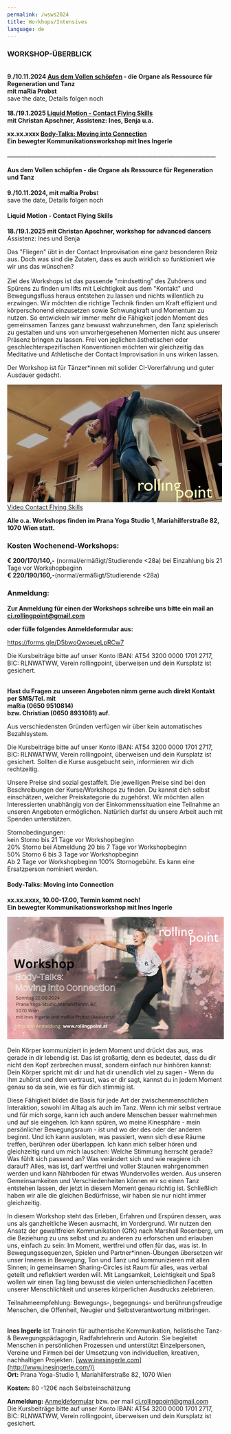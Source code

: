 ```yaml
---
permalink: /wsws2024
title: Workhops/Intensives
language: de
---
```

### **WORKSHOP-ÜBERBLICK**

\
**9./10.11.2024 [Aus dem Vollen schöpfen](#organs) - die Organe als Ressource für Regeneration und Tanz**\
**mit maRia Probst**\
save the date, Details folgen noch\
\
**18./19.1.2025 [Liquid Motion - Contact Flying Skills](#flyingskills)**\
**mit Christan Apschner, Assistenz: Ines, Benja u.a.** 

**xx.xx.xxxx [Body-Talks: Moving into Connection](#bodytalks)**\
**Ein bewegter Kommunikationsworkshop mit Ines Ingerle**

\_\_\_\_\_\_\_\_\_\_\_\_\_\_\_\_\_\_\_\_\_\_\_\_\_\_\_\_\_\_\_\_\_\_\_\_\_\_\_\_\_\_\_\_\_\_\_\_\_\_\_\_\_\_\_\_\_\_\_\_\_\_\_\_\_\_\_\_\_\_\_\_\_\_\_\_

<div class="named-anchor" id="organs"></div>

#### **Aus dem Vollen schöpfen - die Organe als Ressource für Regeneration und Tanz**

**9./10.11.2024, mit maRia Probs**t\
save the date, Details folgen noch

<div class="named-anchor" id="flyingskills"></div>

#### **Liquid Motion - Contact Flying Skills**

**18./19.1.2025 mit Christan Apschner, workshop for advanced dancers**\
Assistenz: Ines und Benja 

Das "Fliegen" übt in der Contact Improvisation eine ganz besonderen Reiz aus. Doch was sind  die Zutaten, dass es auch wirklich so funktioniert wie wir uns das wünschen?\
\
Ziel des Workshops ist das passende "mindsetting" des Zuhörens und Spürens zu finden um lifts mit Leichtigkeit aus dem "Kontakt" und Bewegungsfluss heraus entstehen zu lassen und nichts willentlich zu erzwingen. Wir möchten die richtige Technik finden um Kraft effizient und körperschonend einzusetzen sowie Schwungkraft und Momentum zu nutzen. So entwickeln wir immer mehr die Fähigkeit jeden Moment des gemeinsamen Tanzes ganz bewusst wahrzunehmen, den Tanz spielerisch zu gestalten und uns von unvorhergesehenen Momenten nicht aus unserer Präsenz bringen zu lassen. Frei von jeglichen ästhetischen oder geschlechterspezifischen Konventionen möchten wir gleichzeitig das Meditative und Athletische der Contact Improvisation in uns wirken lassen.

Der Workshop ist für Tänzer*innen mit solider CI-Vorerfahrung und guter Ausdauer gedacht.

<div class="imglink"><a target="_blank" href="https://www.youtube.com/watch?v=6tbJKhYSShk"><img src="/assets/uploads/bildschirmfoto-2023-12-03-um-21.32.38.png" alt="" /><div>Video Contact Flying Skills</div></a></div>

[](#orga)

**Alle o.a. Workshops finden im Prana Yoga Studio 1, Mariahilferstraße 82, 1070 Wien statt.**

### **Kosten Wochenend-Workshops:**

**€ 200/170/140,-** (normal/ermäßigt/Studierende <28a) bei Einzahlung bis 21 Tage vor Workshopbeginn\
**€ 220/190/160,-**(normal/ermäßigt/Studierende <28a) 

### Anmeldung:

**Zur Anmeldung für einen der Workshops schreibe uns bitte ein mail an ci.rollingpoint@gmail.com**

**oder fülle folgendes Anmeldeformular aus:**

<https://forms.gle/D5bwoQwoeueLpRCw7>

Die Kursbeiträge bitte auf unser Konto IBAN: AT54 3200 0000 1701 2717, BIC: RLNWATWW, Verein rollingpoint, überweisen und dein Kursplatz ist gesichert.

\
**Hast du Fragen zu unseren Angeboten nimm gerne auch direkt Kontakt per SMS/Tel. mit**\
**maRia (0650 9510814)**\
**bzw. Christian (0650 8931081) auf.**

Aus verschiedensten Gründen verfügen wir über kein automatisches Bezahlsystem.

Die Kursbeiträge bitte auf unser Konto IBAN: AT54 3200 0000 1701 2717, BIC: RLNWATWW, Verein rollingpoint, überweisen und dein Kursplatz ist gesichert. Sollten die Kurse ausgebucht sein, informieren wir dich rechtzeitig.

Unsere Preise sind sozial gestaffelt. Die jeweiligen Preise sind bei den Beschreibungen der Kurse/Workshops zu finden. Du kannst dich selbst einschätzen, welcher Preiskategorie du zugehörst. Wir möchten allen Interessierten unabhängig von der Einkommenssituation eine Teilnahme an unseren Angeboten ermöglichen. Natürlich darfst du unsere Arbeit auch mit Spenden unterstützen.

Stornobedingungen: \
kein Storno bis 21 Tage vor Workshopbeginn\
20% Storno bei Abmeldung 20 bis 7 Tage vor Workshopbeginn\
50% Storno 6 bis 3 Tage vor Workshopbeginn\
Ab 2 Tage vor Workshopbeginn 100% Stornogebühr. Es kann eine Ersatzperson nominiert werden.

<div class="named-anchor" id="bodytalks"></div>

#### Body-Talks: Moving into Connection 

**xx.xx.xxxx, 10.00-17.00, Termin kommt noch!\
Ein bewegter Kommunikationsworkshop mit Ines Ingerle**

![](/assets/uploads/bodytalks_fin-2.png)

Dein Körper kommuniziert in jedem Moment und drückt das aus, was gerade in dir lebendig ist.
Das ist großartig, denn es bedeutet, dass du dir nicht den Kopf zerbrechen musst, sondern einfach nur hinhören kannst: Dein Körper spricht mit dir und hat dir unendlich viel zu sagen - Wenn du ihm zuhörst und dem vertraust, was er dir sagt, kannst du in jedem Moment genau so da sein, wie es für dich stimmig ist.

Diese Fähigkeit bildet die Basis für jede Art der zwischenmenschlichen Interaktion, sowohl im
Alltag als auch im Tanz. Wenn ich mir selbst vertraue und für mich sorge, kann ich auch andere
Menschen besser wahrnehmen und auf sie eingehen. Ich kann spüren, wo meine Kinesphäre -
mein persönlicher Bewegungsraum - ist und wo der des oder der anderen beginnt. Und ich kann
ausloten, was passiert, wenn sich diese Räume treffen, berühren oder überlappen. Ich kann mich
selber hören und gleichzeitig rund um mich lauschen: Welche Stimmung herrscht gerade? Was
fühlt sich passend an? Was verändert sich und wie reagiere ich darauf?
Alles, was ist, darf wertfrei und voller Staunen wahrgenommen werden und kann Nährboden für
etwas Wundervolles werden. Aus unseren Gemeinsamkeiten und Verschiedenheiten können wir
so einen Tanz entstehen lassen, der jetzt in diesem Moment genau richtig ist.
Schließlich haben wir alle die gleichen Bedürfnisse, wir haben sie nur nicht immer gleichzeitig.

In diesem Workshop steht das Erleben, Erfahren und Erspüren dessen, was uns als ganzheitliche
Wesen ausmacht, im Vordergrund. Wir nutzen den Ansatz der gewaltfreien Kommunikation (GfK)
nach Marshall Rosenberg, um die Beziehung zu uns selbst und zu anderen zu erforschen und
erlauben uns, einfach zu sein: Im Moment, wertfrei und offen für das, was ist.
In Bewegungssequenzen, Spielen und Partner*innen-Übungen übersetzen wir unser Inneres in
Bewegung, Ton und Tanz und kommunizieren mit allen Sinnen; in gemeinsamen Sharing-Circles
ist Raum für alles, was verbal geteilt und reflektiert werden will.
Mit Langsamkeit, Leichtigkeit und Spaß wollen wir einen Tag lang bewusst die vielen
unterschiedlichen Facetten unserer Menschlichkeit und unseres körperlichen Ausdrucks
zelebrieren.

Teilnahmeempfehlung: Bewegungs-, begegnungs- und berührungsfreudige Menschen, die
Offenheit, Neugier und Selbstverantwortung mitbringen.

\
**Ines Ingerle** ist Trainerin für authentische Kommunikation, holistische Tanz- & Bewegungspädagogin, Radfahrlehrerin und Autorin. Sie begleitet Menschen in persönlichen Prozessen und unterstützt Einzelpersonen, Vereine und Firmen bei der Umsetzung von individuellen, kreativen, nachhaltigen Projekten. [www.inesingerle.com](http://www.inesingerle.com/)\
\
**Ort:** Prana Yoga-Studio 1, Mariahilferstraße 82, 1070 Wien

**Kosten:** 80 -120€ nach Selbsteinschätzung

**Anmeldung:** [Anmeldeformular](https://docs.google.com/forms/d/e/1FAIpQLSekDuPKjsMIN0sYaTr4EIgyTsUNC7hQdpiOAsjrwvsv-DpXmw/viewform) bzw. per mail ci.rollingpoint@gmail.com\
Die Kursbeiträge bitte auf unser Konto IBAN: AT54 3200 0000 1701 2717, BIC: RLNWATWW, Verein rollingpoint, überweisen und dein Kursplatz ist gesichert.